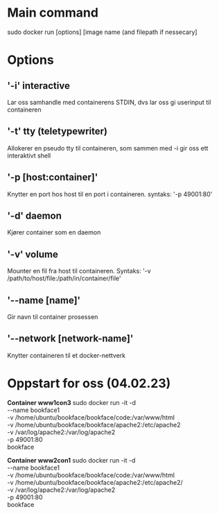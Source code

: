 # Main command
sudo docker run [options] [image name (and filepath if nessecary]

# Options

## '-i' interactive
Lar oss samhandle med containerens STDIN, dvs lar oss gi userinput til containeren

## '-t' tty (teletypewriter)
Allokerer en pseudo tty til containeren, som sammen med -i gir oss ett interaktivt shell

## '-p [host:container]'
Knytter en port hos host til en port i containeren.
syntaks: '-p 49001:80'

## '-d' daemon
Kjører container som en daemon

## '-v' volume
Mounter en fil fra host til containeren.
Syntaks: '-v /path/to/host/file:/path/in/container/file'

## '--name [name]'
Gir navn til container prosessen

## '--network [network-name]'
Knytter containeren til et docker-nettverk

# Oppstart for oss (04.02.23)
**Container www1con3**
sudo docker run -it -d \
--name bookface1 \
-v /home/ubuntu/bookface/bookface/code:/var/www/html \
-v /home/ubuntu/bookface/bookface/apache2:/etc/apache2 \
-v /var/log/apache2:/var/log/apache2 \
-p 49001:80 \
bookface

**Container www2con1**
sudo docker run -it -d \
--name bookface1 \
-v /home/ubuntu/bookface/bookface/code:/var/www/html \
-v /home/ubuntu/bookface/bookface/apache2:/etc/apache2/ \
-v /var/log/apache2:/var/log/apache2 \
-p 49001:80 \
bookface

